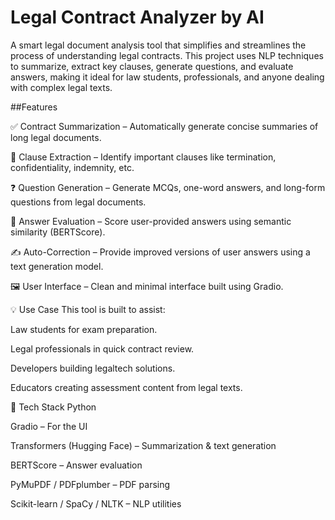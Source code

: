 # Legal Contract Analyzer by AI
A smart legal document analysis tool that simplifies and streamlines the process of understanding legal contracts. This project uses NLP techniques to summarize, extract key clauses, generate questions, and evaluate answers, making it ideal for law students, professionals, and anyone dealing with complex legal texts.



##Features


✅ Contract Summarization – Automatically generate concise summaries of long legal documents.

🧠 Clause Extraction – Identify important clauses like termination, confidentiality, indemnity, etc.

❓ Question Generation – Generate MCQs, one-word answers, and long-form questions from legal documents.

📝 Answer Evaluation – Score user-provided answers using semantic similarity (BERTScore).

✍️ Auto-Correction – Provide improved versions of user answers using a text generation model.

🖼️ User Interface – Clean and minimal interface built using Gradio.

💡 Use Case
This tool is built to assist:

Law students for exam preparation.

Legal professionals in quick contract review.

Developers building legaltech solutions.

Educators creating assessment content from legal texts.

🧰 Tech Stack
Python

Gradio – For the UI

Transformers (Hugging Face) – Summarization & text generation

BERTScore – Answer evaluation

PyMuPDF / PDFplumber – PDF parsing

Scikit-learn / SpaCy / NLTK – NLP utilities
